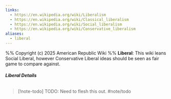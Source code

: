 ```yaml
---
links:
  - https://en.wikipedia.org/wiki/Liberalism
  - https://en.wikipedia.org/wiki/Classical_liberalism
  - https://en.wikipedia.org/wiki/Social_liberalism
  - https://en.wikipedia.org/wiki/Conservative_liberalism
aliases:
  - liberal
---
```

%%
Copyright (c) 2025 American Republic Wiki
%%
**Liberal**: This wiki leans Social Liberal, however Conservative Liberal ideas should be seen as fair game to compare against.
###### **Liberal Details**
>[!note-todo] TODO: Need to flesh this out. #note/todo

